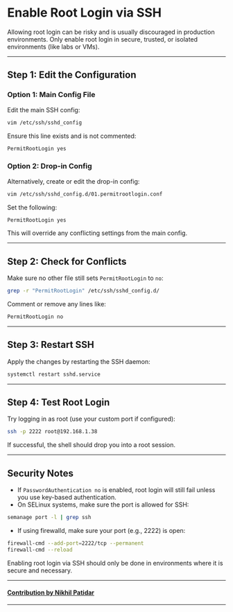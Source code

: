 
# Enable Root Login via SSH

Allowing root login can be risky and is usually discouraged in production environments. Only enable root login in secure, trusted, or isolated environments (like labs or VMs).

---

## Step 1: Edit the Configuration

### Option 1: Main Config File

Edit the main SSH config:

```bash
vim /etc/ssh/sshd_config
```

Ensure this line exists and is not commented:

```bash
PermitRootLogin yes
```

### Option 2: Drop-in Config

Alternatively, create or edit the drop-in config:

```bash
vim /etc/ssh/sshd_config.d/01.permitrootlogin.conf
```

Set the following:

```bash
PermitRootLogin yes
```

This will override any conflicting settings from the main config.

---

## Step 2: Check for Conflicts

Make sure no other file still sets `PermitRootLogin` to `no`:

```bash
grep -r "PermitRootLogin" /etc/ssh/sshd_config.d/
```

Comment or remove any lines like:

```bash
PermitRootLogin no
```

---

## Step 3: Restart SSH

Apply the changes by restarting the SSH daemon:

```bash
systemctl restart sshd.service
```

---

## Step 4: Test Root Login

Try logging in as root (use your custom port if configured):

```bash
ssh -p 2222 root@192.168.1.38
```

If successful, the shell should drop you into a root session.

---

## Security Notes

- If `PasswordAuthentication no` is enabled, root login will still fail unless you use key-based authentication.
- On SELinux systems, make sure the port is allowed for SSH:

```bash
semanage port -l | grep ssh
```

- If using firewalld, make sure your port (e.g., 2222) is open:

```bash
firewall-cmd --add-port=2222/tcp --permanent
firewall-cmd --reload
```

Enabling root login via SSH should only be done in environments where it is secure and necessary.

---

#### [**Contribution by Nikhil Patidar**](https://github.com/nikhilpatidar01?new_signup=true) 
---
